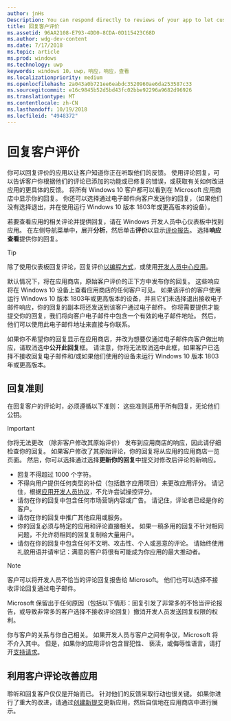 ```yaml
---
author: jnHs
Description: You can respond directly to reviews of your app to let customers know you’re listening to their feedback.
title: 回复客户评价
ms.assetid: 96AA2108-E793-4DD0-8CDA-0D115423C68D
ms.author: wdg-dev-content
ms.date: 7/17/2018
ms.topic: article
ms.prod: windows
ms.technology: uwp
keywords: windows 10，uwp，响应，响应，查看
ms.localizationpriority: medium
ms.openlocfilehash: 2a043a0b721ee6eabdc3520960ae6da253587c33
ms.sourcegitcommit: e16c9845b52d5bd43fc02bbe92296a9682d96926
ms.translationtype: MT
ms.contentlocale: zh-CN
ms.lasthandoff: 10/19/2018
ms.locfileid: "4948372"
---
```

# <a name="respond-to-customer-reviews"></a>回复客户评价


你可以回复评价的应用以让客户知道你正在听取他们的反馈。 使用评论回复，可以告诉客户你根据他们的评论已添加的功能或已修复的错误，或获取有关如何改进应用的更具体的反馈。 将所有 Windows 10 客户都可以看到在 Microsoft 应用商店中显示你的回复。 你还可以选择通过电子邮件向客户发送你的回复，（如果他们没有选择退出，并在使用运行 Windows 10 版本 1803年或更高版本的设备）。

若要查看应用的相关评论并提供回复，请在 Windows 开发人员中心仪表板中找到应用。 在左侧导航菜单中，展开**分析**，然后单击**评价**以显示[评价报告](reviews-report.md)。 选择**响应查看**提供你的回复。

> [!TIP]
> 除了使用仪表板回复评论，回复评价[以编程方式](../monetize/submit-responses-to-app-reviews.md)，或使用[开发人员中心应用](https://www.microsoft.com/store/apps/dev-center/9nblggh4r5ws)。

默认情况下，将在应用商店，原始客户评价的正下方中发布你的回复。 这些响应将在 Windows 10 设备上查看应用商店的任何客户可见。 如果该评价的客户使用运行 Windows 10 版本 1803年或更高版本的设备，并且它们未选择退出接收电子邮件响应，你的回复的副本将还发送到该客户通过电子邮件。  你将需要提供才能提交你的回复，我们将向客户电子邮件中包含一个有效的电子邮件地址。 然后，他们可以使用此电子邮件地址来直接与你联系。

如果你不希望你的回复显示在应用商店，并改为想要仅通过电子邮件向客户做出响应，请取消选中**公开此回复**框。 请注意，你将无法取消选中此框，如果客户已选择不接收回复电子邮件和/或如果他们使用的设备未运行 Windows 10 版本 1803年或更高版本。

## <a name="guidelines-for-responses"></a>回复准则

在回复客户的评论时，必须遵循以下准则： 这些准则适用于所有回复，无论他们公钥。

> [!IMPORTANT]
> 你将无法更改 （除非客户修改其原始评价） 发布到应用商店的响应，因此请仔细检查你的回复。 如果客户修改了其原始评论，你的回复将从应用的应用商店一览页面。 然后，你可以选择通过选择**更新你的回复**中提交对修改后评论的新响应。

-   回复不得超过 1000 个字符。
-   不得向用户提供任何类型的补偿（包括数字应用项目）来更改应用评分。 请记住，根据[应用开发人员协议](https://docs.microsoft.com/legal/windows/agreements/app-developer-agreement)，不允许尝试操控评分。
-   请勿在你的回复中包含任何市场营销内容或广告。 请记住，评论者已经是你的客户。
-   请勿在你的回复中推广其他应用或服务。
-   你的回复必须与特定的应用和评论直接相关。 如果一稿多用的回复不针对相同问题，不允许将相同的回复复制给大量用户。
-   请勿在你的回复中包含任何不文明、攻击性、个人或恶意的评论。 请始终使用礼貌用语并请牢记：满意的客户将很有可能成为你应用的最大推动者。

> [!NOTE]
> 客户可以将开发人员不恰当的评论回复报告给 Microsoft。 他们也可以选择不接收评论回复通过电子邮件。
>
> Microsoft 保留出于任何原因（包括以下情形：回复引发了非常多的不恰当评论报告，或导致非常多的客户选择不接收评论回复）撤消开发人员发送回复权限的权利。

你与客户的关系与你自己相关。 如果开发人员与客户之间有争议，Microsoft 将不介入其中。 但是，如果你的应用评价包含冒犯性、 亵渎，或侮辱性语言，请打开[支持请求](http://go.microsoft.com/fwlink/p/?LinkID=401178)。


## <a name="use-customer-reviews-to-improve-your-app"></a>利用客户评论改善应用

聆听和回复客户仅仅是开始而已。 针对他们的反馈采取行动也很关键。 如果你进行了重大的改进，请通过[创建新提交](app-submissions.md)更新应用，然后自信地在应用商店中进行展示。
